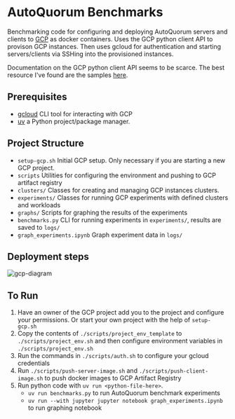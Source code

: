 # AutoQuorum Benchmarks
Benchmarking code for configuring and deploying AutoQuorum servers and clients to [GCP](https://cloud.google.com) as docker containers. Uses the GCP python client API to provison GCP instances. Then uses gcloud for authentication and starting servers/clients via SSHing into the provisioned instances.

Documentation on the GCP python client API seems to be scarce. The best resource I've found are the samples [here](https://github.com/GoogleCloudPlatform/python-docs-samples/tree/main/compute).
## Prerequisites
 - [gcloud](https://cloud.google.com/sdk/gcloud) CLI tool for interacting with GCP
 - [uv](https://docs.astral.sh/uv/) a Python project/package manager.
## Project Structure
 - `setup-gcp.sh` Initial GCP setup. Only necessary if you are starting a new GCP project.
 - `scripts` Utilities for configuring the environment and pushing to GCP artifact registry
 - `clusters/` Classes for creating and managing GCP instances clusters.
 - `experiments/` Classes for running GCP experiments with defined clusters and workloads
 - `graphs/` Scripts for graphing the results of the experiments
 - `benchmarks.py` CLI for running experiments in `experiments/`, results are saved to `logs/`
 - `graph_experiments.ipynb` Graph experiment data in `logs/`
## Deployment steps
![gcp-diagram](https://github.com/user-attachments/assets/7dcea25f-f2f5-44a9-a15e-7c18a7e5f517)

## To Run
 1. Have an owner of the GCP project add you to the project and configure your permissions. Or start your own project with the help of `setup-gcp.sh`
 2. Copy the contents of `./scripts/project_env_template` to `./scripts/project_env.sh` and then configure environment variables in `./scripts/project_env.sh`
 3. Run the commands in `./scripts/auth.sh` to configure your gcloud credentials
 4. Run `./scripts/push-server-image.sh` and `./scripts/push-client-image.sh` to push docker images to GCP Artifact Registry
 5. Run python code with `uv run <python-file-here>`.
     - `uv run benchmarks.py` to run AutoQuorum benchmark experiments
     - `uv run --with jupyter jupyter notebook graph_experiments.ipynb` to run graphing notebook

